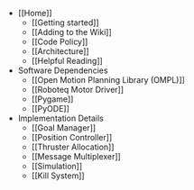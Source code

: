 * [[Home]]
    * [[Getting started]]
    * [[Adding to the Wiki]]
    * [[Code Policy]]
    * [[Architecture]]
    * [[Helpful Reading]]
* Software Dependencies
    * [[Open Motion Planning Library (OMPL)]]
    * [[Roboteq Motor Driver]]
    * [[Pygame]]
    * [[PyODE]]
* Implementation Details
    * [[Goal Manager]]
    * [[Position Controller]]
    * [[Thruster Allocation]]
    * [[Message Multiplexer]]
    * [[Simulation]]
    * [[Kill System]]



